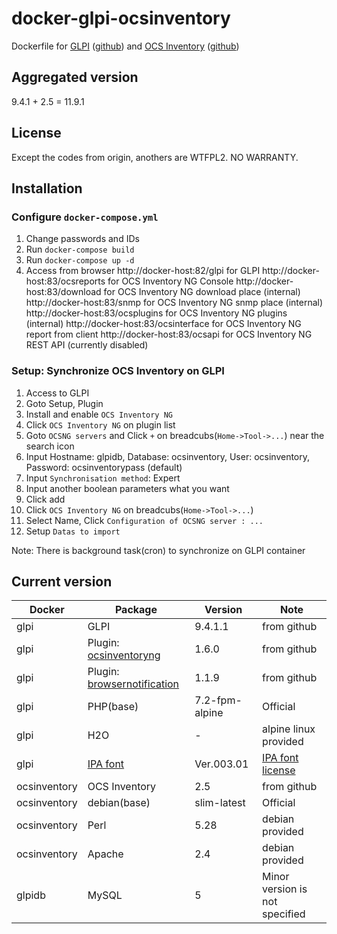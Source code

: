 docker-glpi-ocsinventory
====================

Dockerfile for  [GLPI](https://glpi-project.org/) ([github](https://github.com/glpi-project/glpi)) and [OCS Inventory](https://www.ocsinventory-ng.org/en/) ([github](https://github.com/OCSInventory-NG))

Aggregated version
------------
9.4.1 + 2.5 = 11.9.1

License
------------
Except the codes from origin, anothers are WTFPL2.
NO WARRANTY.

Installation
------------

### Configure `docker-compose.yml`

1. Change passwords and IDs
2. Run `docker-compose build`
3. Run `docker-compose up -d`
4. Access from browser
    http://docker-host:82/glpi for GLPI
    http://docker-host:83/ocsreports   for OCS Inventory NG Console
    http://docker-host:83/download     for OCS Inventory NG download place (internal)
    http://docker-host:83/snmp         for OCS Inventory NG snmp place (internal)
    http://docker-host:83/ocsplugins   for OCS Inventory NG plugins (internal)
    http://docker-host:83/ocsinterface for OCS Inventory NG report from client
    http://docker-host:83/ocsapi       for OCS Inventory NG REST API (currently disabled)

### Setup: Synchronize OCS Inventory on GLPI

1. Access to GLPI
2. Goto Setup, Plugin
3. Install and enable `OCS Inventory NG`
4. Click `OCS Inventory NG` on plugin list
5. Goto `OCSNG servers` and Click `+` on breadcubs(`Home->Tool->...`) near the search icon
6. Input Hostname: glpidb, Database: ocsinventory, User: ocsinventory, Password: ocsinventorypass (default)
7. Input `Synchronisation method`: Expert
8. Input another boolean parameters what you want
9. Click add
10. Click `OCS Inventory NG` on breadcubs(`Home->Tool->...`)
11. Select Name, Click `Configuration of OCSNG server : ...`
12. Setup `Datas to import`

Note: There is background task(cron) to synchronize on GLPI container

Current version
------------

|Docker      |Package      |Version    |Note   |
|------------|-------------|-----------|-------|
|glpi        |GLPI         |9.4.1.1    |from github|
|glpi        |Plugin: [ocsinventoryng](https://github.com/pluginsGLPI/ocsinventoryng)|1.6.0|from github|
|glpi        |Plugin: [browsernotification](https://github.com/edgardmessias/browsernotification)|1.1.9|from github|
|glpi        |PHP(base)    |7.2-fpm-alpine  |Official|
|glpi        |H2O          |-          |alpine linux provided|
|glpi        |[IPA font](https://www.ipa.go.jp/osc/ipafont)|Ver.003.01|[IPA font license](https://ipafont.ipa.go.jp/ipa_font_license_v1-html#en)|
|ocsinventory|OCS Inventory|2.5        |from github|
|ocsinventory|debian(base) |slim-latest|Official|
|ocsinventory|Perl         |5.28       |debian provided|
|ocsinventory|Apache       |2.4        |debian provided|
|glpidb      |MySQL        |5          |Minor version is not specified|
